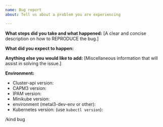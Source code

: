 ```yaml
---
name: Bug report
about: Tell us about a problem you are experiencing

---
```


**What steps did you take and what happened:**
[A clear and concise description on how to REPRODUCE the bug.]


**What did you expect to happen:**


**Anything else you would like to add:**
[Miscellaneous information that will assist in solving the issue.]


**Environment:**

- Cluster-api version:
- CAPM3 version:
- IPAM version:
- Minikube version:
- environment (metal3-dev-env or other):
- Kubernetes version: (use `kubectl version`):

/kind bug
